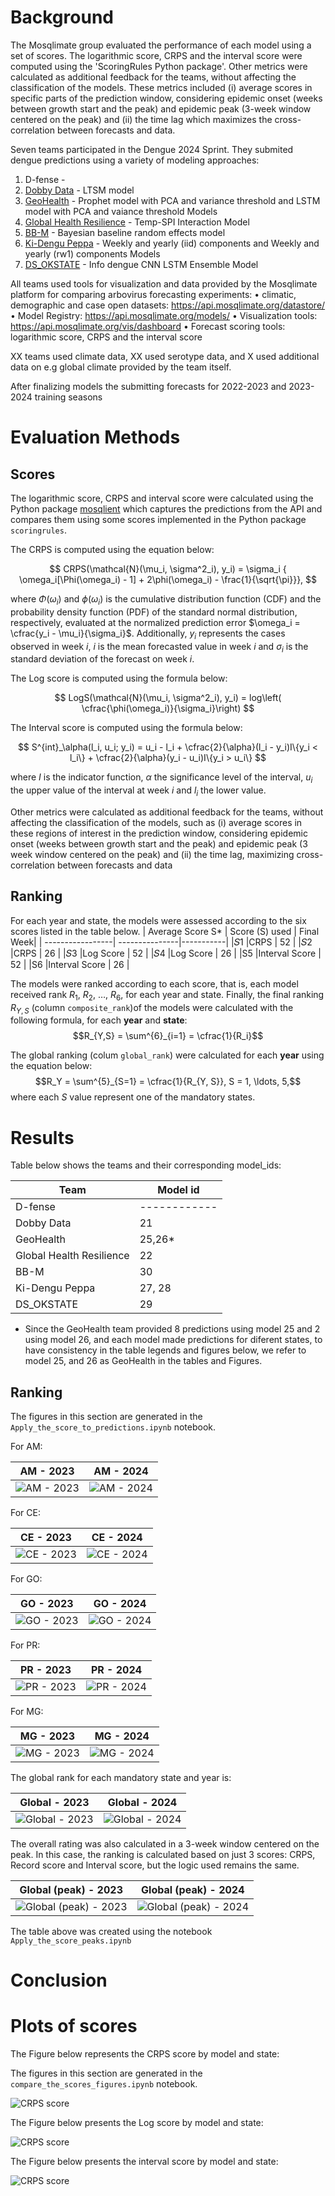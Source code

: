 # Background
The Mosqlimate group evaluated the performance of each model using a set of scores. The logarithmic score, CRPS and the interval score were computed using the 'ScoringRules Python package'. Other metrics were calculated as additional feedback for the teams, without affecting the classification of the models. These metrics included (i) average scores in specific parts of the prediction window, considering epidemic onset (weeks between growth start and the peak) and epidemic peak (3-week window centered on the peak) and (ii) the time lag which maximizes the cross-correlation between forecasts and data.

Seven teams participated in the Dengue 2024 Sprint. They submited dengue predictions using a variety of modeling approaches:
1. D-fense -
2. [Dobby Data](https://github.com/eduardocorrearaujo/lstm_transf_to_state) - LTSM model
3. [GeoHealth](https://github.com/ChenXiang1998/Infodengue-Sprint/tree/main/model) - Prophet model with PCA and variance threshold and LSTM model with PCA and vaiance threshold Models
4. [Global Health Resilience](https://github.com/giovemoiran/infodengue-sprint-lsl) - Temp-SPI Interaction Model
5. [BB-M](https://github.com/lsbastos/bb-m) - Bayesian baseline random effects model
6. [Ki-Dengu Peppa](https://github.com/Mosqlimate-project/kidenguPeppa) - Weekly and yearly (iid) components and Weekly and yearly (rw1) components Models
7. [DS_OKSTATE](https://github.com/haridas-das/DS_OKSTATE) - Info dengue CNN LSTM Ensemble Model

All teams used tools for visualization and data provided by the Mosqlimate platform for comparing arbovirus forecasting experiments:
• climatic, demographic and case open datasets: https://api.mosqlimate.org/datastore/
• Model Registry: https://api.mosqlimate.org/models/
• Visualization tools: https://api.mosqlimate.org/vis/dashboard
• Forecast scoring tools: logarithmic score, CRPS and the interval score

XX teams used climate data, XX used serotype data, and X used additional data on e.g global climate provided by the team itself. 

After finalizing models the submitting forecasts for 2022-2023 and 2023-2024 training seasons 

# Evaluation Methods

## Scores
The logarithmic score, CRPS and interval score were calculated using the Python package [mosqlient](https://github.com/Mosqlimate-project/mosqlimate-client/tree/main) which captures the predictions from the API and compares them using some scores implemented in the Python package `scoringrules`. 

The CRPS is computed using the equation below:

$$
CRPS(\mathcal{N}(\mu_i, \sigma^2_i), y_i) = \sigma_i { \omega_i[\Phi(\omega_i) - 1] + 2\phi(\omega_i) - \frac{1}{\sqrt{\pi}}},
$$

where $\Phi(\omega_i)$ and $\phi(\omega_i)$ is the cumulative distribution function (CDF) and the probability density function (PDF) of the standard normal distribution, respectively, evaluated at the normalized prediction error $\omega_i = \cfrac{y_i - \mu_i}{\sigma_i}$. Additionally, $y_i$ represents the cases observed in week $i$, $i$ is the mean forecasted value in week $i$ and $\sigma_i$ is the standard deviation of the forecast on week $i$.

The Log score is computed using the formula below: 

$$
LogS(\mathcal{N}(\mu_i, \sigma^2_i), y_i) = log\left( \cfrac{\phi(\omega_i)}{\sigma_i}\right)
$$

The Interval score is computed using the formula below: 

$$
S^{int}_\alpha(l_i, u_i; y_i) = u_i - l_i + \cfrac{2}{\alpha}(l_i - y_i)I\{y_i < l_i\} + \cfrac{2}{\alpha}(y_i - u_i)I\{y_i > u_i\}
$$

where $I$ is the indicator function, $\alpha$ the significance level of the interval, $u_i$ the upper value of the interval at week $i$ and $l_i$ the lower value. 

Other metrics were calculated as additional feedback for the teams, without affecting the classification of the models, such as (i) average scores in these regions of interest in the prediction window, considering epidemic onset (weeks between growth start and the peak) and epidemic peak (3 week window centered on the peak) and (ii) the time lag, maximizing cross-correlation between forecasts and data
 
## Ranking
For each year and state, the models were assessed according to the six scores listed in the table below.
| Average Score S* | Score (S) used | Final Week|
| -----------------| ---------------|-----------|
|𝑆1                |CRPS            | 52        |
|𝑆2                |CRPS            | 26        |
|𝑆3                |Log Score       | 52        |
|𝑆4                |Log Score       | 26        | 
|S5                |Interval Score  | 52        |
|S6                |Interval Score  | 26        |


The models were ranked according to each score, that is, each model received rank $R_1$, $R_2$, …, $R_6$, for each year and state. Finally, the final ranking $R_{Y,S}$ (column `composite_rank`)of the models were calculated with the following formula, for each **year** and **state**:
$$R_{Y,S} = \sum^{6}_{i=1} = \cfrac{1}{R_i}$$

The global ranking (colum `global_rank`) were calculated for each **year** using the equation below: 
$$R_Y = \sum^{5}_{S=1} = \cfrac{1}{R_{Y, S}}, S = 1, \ldots, 5,$$
where each $S$ value represent one of the mandatory states. 

# Results

Table below shows the teams and their corresponding model_ids: 


| Team                     | Model id |
| ------------------------ | ------------- |
| D-fense                  | ------------  |
| Dobby Data               | 21            |
| GeoHealth                | 25,26*        |
| Global Health Resilience | 22            |
| BB-M                     | 30            |
| Ki-Dengu Peppa           | 27, 28        |
| DS_OKSTATE               | 29            |
 
 * Since the GeoHealth team provided 8 predictions using model 25 and 2 using model 26, and each model made predictions for diferent states, to have consistency in the table legends and figures below, we refer to model 25, and 26 as GeoHealth in the tables and Figures.

## Ranking 

The figures in this section are generated in the `Apply_the_score_to_predictions.ipynb` notebook. 

For AM: 

| AM - 2023 | AM - 2024 |
|--------|--------|
| ![AM - 2023](./figures/ranking_AM_2023.png) | ![AM - 2024](./figures/ranking_AM_2024.png) |

For CE: 

| CE - 2023 | CE - 2024 |
|--------|--------|
| ![CE - 2023](./figures/ranking_CE_2023.png) | ![CE - 2024](./figures/ranking_CE_2024.png) |

For GO: 

| GO - 2023 | GO - 2024 |
|--------|--------|
| ![GO - 2023](./figures/ranking_GO_2023.png) | ![GO - 2024](./figures/ranking_GO_2024.png) |


For PR: 

| PR - 2023 | PR - 2024 |
|--------|--------|
| ![PR - 2023](./figures/ranking_PR_2023.png) | ![PR - 2024](./figures/ranking_PR_2024.png) |


For MG: 

| MG - 2023 | MG - 2024 |
|--------|--------|
| ![MG - 2023](./figures/ranking_MG_2023.png) | ![MG - 2024](./figures/ranking_MG_2024.png) |


The global rank for each mandatory state and year is: 

| Global - 2023 | Global - 2024 |
|--------|--------|
| ![Global - 2023](./figures/ranking_global_2023.png) | ![Global - 2024](./figures/ranking_global_2024.png) |



The overall rating was also calculated in a 3-week window centered on the peak. In this case, the ranking is calculated based on just 3 scores: CRPS, Record score and Interval score, but the logic used remains the same.  

| Global (peak) - 2023 | Global (peak) - 2024 |
|--------|--------|
| ![Global (peak) - 2023](./figures/ranking_peak_global_2023.png) | ![Global (peak) - 2024](./figures/ranking_peak_global_2024.png) |


The table above was created using the notebook `Apply_the_score_peaks.ipynb`
# Conclusion



# Plots of scores 

The Figure below represents the CRPS score by model and state: 

The figures in this section are generated in the `compare_the_scores_figures.ipynb` notebook. 

![CRPS score](./figures/curve_crps.png)

The Figure below presents the Log score by model and state: 

![CRPS score](./figures/curve_log_score.png)

The Figure below presents the interval score by model and state: 

![CRPS score](./figures/curve_interval_score.png)
